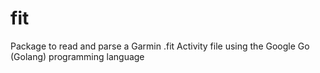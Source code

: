 # fit
Package to read and parse a Garmin .fit Activity file using  the Google Go (Golang) programming language
